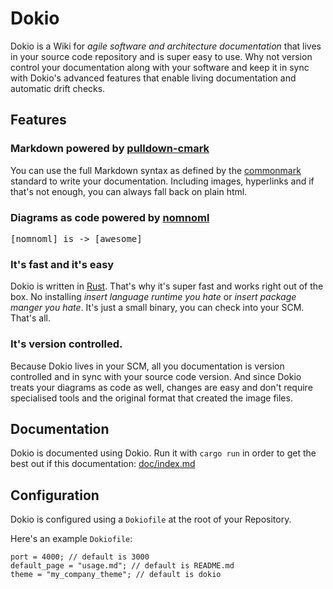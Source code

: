 # Dokio 

Dokio is a Wiki for *agile software and architecture documentation* that lives in your source code repository and is super easy to use. Why not version control your documentation along with your software and keep it in sync with Dokio's advanced features that enable living documentation and automatic drift checks.

## Features

### Markdown powered by [pulldown-cmark](https://docs.rs/pulldown-cmark/0.0.11/pulldown_cmark/)

You can use the full Markdown syntax as defined by the [commonmark]() standard to write your documentation. Including 
images, hyperlinks and if that's not enough, you can always fall back on plain html.

### Diagrams as code powered by [nomnoml](http://nomnoml.com/)

<pre class="diagram">
[nomnoml] is -> [awesome]
</pre>

### It's fast and it's easy

Dokio is written in [Rust](https://www.rust-lang.org). That's why it's super fast and works right out of the box.
No installing *insert language runtime you hate* or *insert package manger you hate*. It's just a small binary, you can check into your SCM. That's all.

### It's version controlled.

Because Dokio lives in your SCM, all you documentation is version controlled and in sync with your source code version.
And since Dokio treats your diagrams as code as well, changes are easy and don't require specialised tools and the 
original format that created the image files. 

## Documentation

Dokio is documented using Dokio. Run it with `cargo run` in order to get the best out if this documentation:
[doc/index.md](doc/index.md)

## Configuration

Dokio is configured using a `Dokiofile` at the root of your Repository.

Here's an example `Dokiofile`:

    port = 4000; // default is 3000
    default_page = "usage.md"; // default is README.md
    theme = "my_company_theme"; // default is dokio
    
